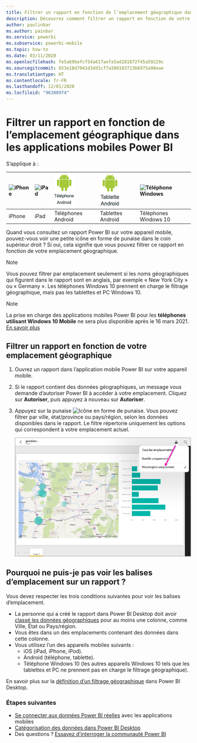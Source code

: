 ```yaml
---
title: Filtrer un rapport en fonction de l’emplacement géographique dans une application mobile Power BI
description: Découvrez comment filtrer un rapport en fonction de votre emplacement géographique dans les applications mobiles Microsoft Power BI, si le propriétaire du rapport a défini des balises géographiques.
author: paulinbar
ms.author: painbar
ms.service: powerbi
ms.subservice: powerbi-mobile
ms.topic: how-to
ms.date: 03/11/2020
ms.openlocfilehash: fe5ab9befcf54a617aefa5ad281872f45a59229c
ms.sourcegitcommit: 653e18d7041d3dd1cf7a38010372366975a98eae
ms.translationtype: HT
ms.contentlocale: fr-FR
ms.lasthandoff: 12/01/2020
ms.locfileid: "96388974"
---
```

# <a name="filter-a-report-by-geographic-location-in-the-power-bi-mobile-apps"></a>Filtrer un rapport en fonction de l’emplacement géographique dans les applications mobiles Power BI
S’applique à :

| ![iPhone](./media/mobile-apps-geographic-filtering/iphone-logo-50-px.png) | ![iPad](./media/mobile-apps-geographic-filtering/ipad-logo-50-px.png) | ![Téléphone Android](./media/mobile-apps-geographic-filtering/android-phone-logo-50-px.png) | ![Tablette Android](./media/mobile-apps-view-dashboard/android-tablet-logo-50-px.png) | ![Téléphone Windows](./media/mobile-apps-geographic-filtering/win-10-logo-50-px.png) |
|:--- |:--- |:--- |:--- |:--- |
| iPhone |iPad |Téléphones Android |Tablettes Android |Téléphones Windows 10 |

Quand vous consultez un rapport Power BI sur votre appareil mobile, pouvez-vous voir une petite icône en forme de punaise dans le coin supérieur droit ? Si oui, cela signifie que vous pouvez filtrer ce rapport en fonction de votre emplacement géographique.

> [!NOTE]
> Vous pouvez filtrer par emplacement seulement si les noms géographiques qui figurent dans le rapport sont en anglais, par exemple « New York City » ou « Germany ». Les téléphones Windows 10 prennent en charge le filtrage géographique, mais pas les tablettes et PC Windows 10.

>[!NOTE]
>La prise en charge des applications mobiles Power BI pour les **téléphones utilisant Windows 10 Mobile** ne sera plus disponible après le 16 mars 2021. [En savoir plus](/legal/powerbi/powerbi-mobile/power-bi-mobile-app-end-of-support-for-windows-phones)

## <a name="filter-your-report-by-your-geographic-location"></a>Filtrer un rapport en fonction de votre emplacement géographique
1. Ouvrez un rapport dans l’application mobile Power BI sur votre appareil mobile.
2. Si le rapport contient des données géographiques, un message vous demande d’autoriser Power BI à accéder à votre emplacement. Cliquez sur **Autoriser**, puis appuyez à nouveau sur **Autoriser**.
3. Appuyez sur la punaise ![Icône en forme de punaise](./media/mobile-apps-geographic-filtering/power-bi-mobile-geo-icon.png). Vous pouvez filtrer par ville, état/province ou pays/région, selon les données disponibles dans le rapport. Le filtre répertorie uniquement les options qui correspondent à votre emplacement actuel.
   
    ![Filtre sous forme de punaise](./media/mobile-apps-geographic-filtering/power-bi-mobile-geo-map-set-filter.png)

## <a name="why-dont-i-see-location-tags-on-a-report"></a>Pourquoi ne puis-je pas voir les balises d’emplacement sur un rapport ?
Vous devez respecter les trois conditions suivantes pour voir les balises d’emplacement. 

* La personne qui a créé le rapport dans Power BI Desktop doit avoir [classé les données géographiques](../../transform-model/desktop-mobile-geofiltering.md) pour au moins une colonne, comme Ville, État ou Pays/région.
* Vous êtes dans un des emplacements contenant des données dans cette colonne.
* Vous utilisez l’un des appareils mobiles suivants :
  * iOS (iPad, iPhone, iPod).
  * Android (téléphone, tablette).
  * Téléphone Windows 10 (les autres appareils Windows 10 tels que les tablettes et PC ne prennent pas en charge le filtrage géographique).

En savoir plus sur la [définition d’un filtrage géographique](../../transform-model/desktop-mobile-geofiltering.md) dans Power BI Desktop.

### <a name="next-steps"></a>Étapes suivantes
* [Se connecter aux données Power BI réelles](mobile-apps-data-in-real-world-context.md) avec les applications mobiles
* [Catégorisation des données dans Power BI Desktop](../../transform-model/desktop-data-categorization.md) 
* Des questions ? [Essayez d’interroger la communauté Power BI](https://community.powerbi.com/)